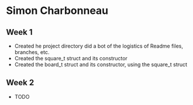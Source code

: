 # Simon Charbonneau

## Week 1

- Created he project directory did a bot of the logistics of Readme files, branches, etc.
- Created the square_t struct and its constructor
- Created the board_t struct and its constructor, using the square_t struct

## Week 2

- TODO